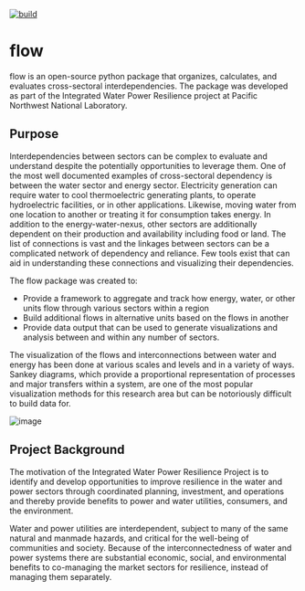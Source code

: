 [![build](https://github.com/kmongird/flow/actions/workflows/build.yml/badge.svg)](https://github.com/kmongird/flow/actions/workflows/build.yml)

# flow

flow is an open-source python package that organizes, calculates, and evaluates cross-sectoral interdependencies.
The package was developed as part of the Integrated Water Power Resilience project at Pacific Northwest National 
Laboratory.

## Purpose
Interdependencies between sectors can be complex to evaluate and understand despite the potentially 
opportunities to leverage them. One of the most well documented examples of cross-sectoral dependency 
is between the water sector and energy sector. Electricity generation can require water to cool thermoelectric
generating plants, to operate hydroelectric facilities, or in other applications. Likewise, moving water from one
location to another or treating it for consumption takes energy. In addition to the energy-water-nexus, 
other sectors are additionally dependent on their production and availability including food or land. The list of
connections is vast and the linkages between sectors can be a complicated network of dependency and reliance. Few
tools exist that can aid in understanding these connections and visualizing their dependencies. 

The flow package was created to:

* Provide a framework to aggregate and track how energy, water, or other units flow through various sectors within 
a region
* Build additional flows in alternative units based on the flows in another
* Provide data output that can be used to generate visualizations and analysis between and within any number of sectors.

The visualization of the flows and interconnections between water and energy has been done at various scales 
and levels and in a variety of ways. Sankey diagrams, which provide a proportional representation of processes 
and major transfers within a system, are one of the most popular visualization methods for this research area 
but can be notoriously difficult to build data for.

![image](https://user-images.githubusercontent.com/74064300/135877886-91cac5ec-614a-4fee-b9d2-3561bb69d62c.png)


## Project Background

The motivation of the Integrated Water Power Resilience Project is to identify and develop opportunities to 
improve resilience in the water and power sectors through coordinated planning, investment, and operations 
and thereby provide benefits to power and water utilities, consumers, and the environment. 

Water and power utilities are interdependent, subject to many of the same natural and manmade hazards, and 
critical for the well-being of communities and society. Because of the interconnectedness of water and power 
systems there are substantial economic, social, and environmental benefits to co-managing the market sectors 
for resilience, instead of managing them separately.
